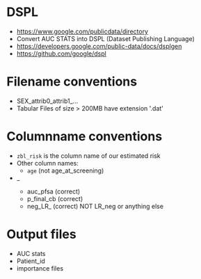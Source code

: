 # DSPL

+ https://www.google.com/publicdata/directory
+ Convert AUC STATS into DSPL (Dataset Publishing Language)
+ https://developers.google.com/public-data/docs/dsplgen
+ https://github.com/google/dspl


# Filename conventions

+ SEX_attrib0_attrib1_...
+ Tabular Files of size > 200MB have extension '.dat'


# Columnname conventions

+ `zbl_risk` is the column name of our estimated risk
+ Other column names:
    - `age` (not age_at_screening)
+ <vartype>_<attrib>
    - auc_pfsa (correct)
    - p_final_cb (correct)
    - neg_LR_ (correct) NOT LR_neg or anything else
# Output files 

+ AUC stats
+ Patient_id
+ importance files
